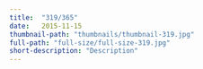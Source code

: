 ```yaml
---
title:  "319/365"
date:   2015-11-15
thumbnail-path: "thumbnails/thumbnail-319.jpg"
full-path: "full-size/full-size-319.jpg"
short-description: "Description"
---
```


